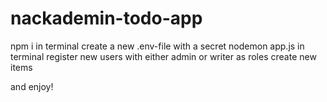 # nackademin-todo-app

npm i in terminal
create a new .env-file with a secret
nodemon app.js in terminal
register new users with either admin or writer as roles
create new items

and enjoy!